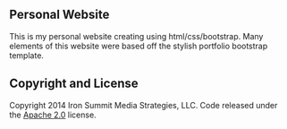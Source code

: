 ## Personal Website
This is my personal website creating using html/css/bootstrap. Many elements of this website were based off the stylish portfolio bootstrap template.

## Copyright and License

Copyright 2014 Iron Summit Media Strategies, LLC. Code released under the [Apache 2.0](https://github.com/IronSummitMedia/startbootstrap-stylish-portfolio/blob/gh-pages/LICENSE) license.
